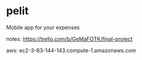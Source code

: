# pelit

Mobile app for your expenses

notes:
https://trello.com/b/GeMaFOTK/final-project

aws:
ec2-3-83-144-143.compute-1.amazonaws.com
